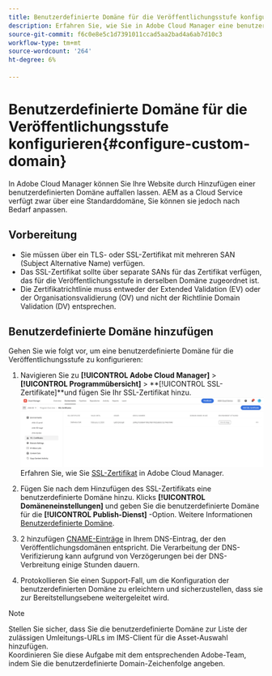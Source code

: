 ```yaml
---
title: Benutzerdefinierte Domäne für die Veröffentlichungsstufe konfigurieren
description: Erfahren Sie, wie Sie in Adobe Cloud Manager eine benutzerdefinierte Domäne für die Veröffentlichungsstufe konfigurieren.
source-git-commit: f6c0e8e5c1d7391011ccad5aa2bad4a6ab7d10c3
workflow-type: tm+mt
source-wordcount: '264'
ht-degree: 6%

---
```



# Benutzerdefinierte Domäne für die Veröffentlichungsstufe konfigurieren{#configure-custom-domain}

In Adobe Cloud Manager können Sie Ihre Website durch Hinzufügen einer benutzerdefinierten Domäne auffallen lassen. AEM as a Cloud Service verfügt zwar über eine Standarddomäne, Sie können sie jedoch nach Bedarf anpassen.

## Vorbereitung

* Sie müssen über ein TLS- oder SSL-Zertifikat mit mehreren SAN (Subject Alternative Name) verfügen.
* Das SSL-Zertifikat sollte über separate SANs für das Zertifikat verfügen, das für die Veröffentlichungsstufe in derselben Domäne zugeordnet ist.
* Die Zertifikatrichtlinie muss entweder der Extended Validation (EV) oder der Organisationsvalidierung (OV) und nicht der Richtlinie Domain Validation (DV) entsprechen.


## Benutzerdefinierte Domäne hinzufügen

Gehen Sie wie folgt vor, um eine benutzerdefinierte Domäne für die Veröffentlichungsstufe zu konfigurieren:

1. Navigieren Sie zu **[!UICONTROL Adobe Cloud Manager]** > **[!UICONTROL Programmübersicht]** > **[!UICONTROL SSL-Zertifikate]**und fügen Sie Ihr SSL-Zertifikat hinzu.
   ![image](/help/assets/assets/ssl-certificate.png)
Erfahren Sie, wie Sie [SSL-Zertifikat](/help/implementing/cloud-manager/managing-ssl-certifications/add-ssl-certificate.md) in Adobe Cloud Manager.

1. Fügen Sie nach dem Hinzufügen des SSL-Zertifikats eine benutzerdefinierte Domäne hinzu. Klicks **[!UICONTROL Domäneneinstellungen]** und geben Sie die benutzerdefinierte Domäne für die **[!UICONTROL Publish-Dienst]** -Option.
Weitere Informationen [Benutzerdefinierte Domäne](/help/implementing/cloud-manager/custom-domain-names/add-custom-domain-name.md).

1. 2 hinzufügen [CNAME-Einträge](/help/implementing/cloud-manager/custom-domain-names/configure-dns-settings.md) in Ihrem DNS-Eintrag, der den Veröffentlichungsdomänen entspricht.
Die Verarbeitung der DNS-Verifizierung kann aufgrund von Verzögerungen bei der DNS-Verbreitung einige Stunden dauern.

1. Protokollieren Sie einen Support-Fall, um die Konfiguration der benutzerdefinierten Domäne zu erleichtern und sicherzustellen, dass sie zur Bereitstellungsebene weitergeleitet wird.

>[!NOTE]
>
> Stellen Sie sicher, dass Sie die benutzerdefinierte Domäne zur Liste der zulässigen Umleitungs-URLs im IMS-Client für die Asset-Auswahl hinzufügen.<br>Koordinieren Sie diese Aufgabe mit dem entsprechenden Adobe-Team, indem Sie die benutzerdefinierte Domain-Zeichenfolge angeben.
